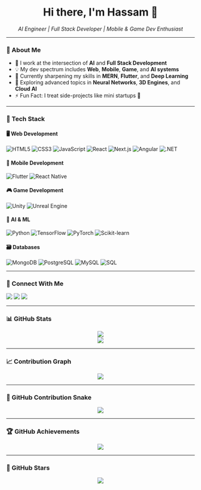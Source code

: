 <h1 align="center">Hi there, I'm Hassam 👋</h1>

<p align="center">
  <em>AI Engineer | Full Stack Developer | Mobile & Game Dev Enthusiast</em>
</p>

---

### 🚀 About Me

- 🔭 I work at the intersection of **AI** and **Full Stack Development**
- 💡 My dev spectrum includes **Web**, **Mobile**, **Game**, and **AI systems**
- 🌱 Currently sharpening my skills in **MERN**, **Flutter**, and **Deep Learning**
- 🧠 Exploring advanced topics in **Neural Networks**, **3D Engines**, and **Cloud AI**
- ⚡ Fun Fact: I treat side-projects like mini startups 🚀

---

### 🧰 Tech Stack

#### 🖥️ Web Development
![HTML5](https://img.shields.io/badge/HTML-E34F26?style=flat&logo=html5&logoColor=white)
![CSS3](https://img.shields.io/badge/CSS-1572B6?style=flat&logo=css3)
![JavaScript](https://img.shields.io/badge/JavaScript-F7DF1E?style=flat&logo=javascript&logoColor=black)
![React](https://img.shields.io/badge/React-61DAFB?style=flat&logo=react)
![Next.js](https://img.shields.io/badge/Next.js-000000?style=flat&logo=nextdotjs)
![Angular](https://img.shields.io/badge/Angular-DD0031?style=flat&logo=angular&logoColor=white)
![.NET](https://img.shields.io/badge/.NET-512BD4?style=flat&logo=dotnet)

#### 📱 Mobile Development
![Flutter](https://img.shields.io/badge/Flutter-02569B?style=flat&logo=flutter&logoColor=white)
![React Native](https://img.shields.io/badge/React_Native-20232A?style=flat&logo=react&logoColor=61DAFB)

#### 🎮 Game Development
![Unity](https://img.shields.io/badge/Unity-100000?style=flat&logo=unity&logoColor=white)
![Unreal Engine](https://img.shields.io/badge/Unreal-313131?style=flat&logo=unrealengine)

#### 🧠 AI & ML
![Python](https://img.shields.io/badge/Python-3776AB?style=flat&logo=python&logoColor=white)
![TensorFlow](https://img.shields.io/badge/TensorFlow-FF6F00?style=flat&logo=tensorflow)
![PyTorch](https://img.shields.io/badge/PyTorch-EE4C2C?style=flat&logo=pytorch)
![Scikit-learn](https://img.shields.io/badge/Scikit--learn-F7931E?style=flat&logo=scikitlearn&logoColor=white)

#### 🗃️ Databases
![MongoDB](https://img.shields.io/badge/MongoDB-47A248?style=flat&logo=mongodb&logoColor=white)
![PostgreSQL](https://img.shields.io/badge/PostgreSQL-336791?style=flat&logo=postgresql&logoColor=white)
![MySQL](https://img.shields.io/badge/MySQL-4479A1?style=flat&logo=mysql&logoColor=white)
![SQL](https://img.shields.io/badge/SQL-005C84?style=flat&logo=sqlite&logoColor=white)

---

### 🔗 Connect With Me

<p>
  <a href="mailto:your.email@example.com"><img src="https://img.shields.io/badge/Gmail-D14836?style=flat&logo=gmail&logoColor=white" /></a>
  <a href="https://linkedin.com/in/yourlinkedin"><img src="https://img.shields.io/badge/LinkedIn-0077B5?style=flat&logo=linkedin&logoColor=white" /></a>
  <a href="https://twitter.com/yourhandle"><img src="https://img.shields.io/badge/Twitter-1DA1F2?style=flat&logo=twitter&logoColor=white" /></a>
</p>

---

### 📊 GitHub Stats

<p align="center">
  <img src="https://github-readme-stats.vercel.app/api?username=yourusername&show_icons=true&theme=tokyonight" />
  <br />
  <img src="https://github-readme-streak-stats.herokuapp.com?user=yourusername&theme=tokyonight" />
</p>

---

### 📈 Contribution Graph

<p align="center">
  <img src="https://github-readme-activity-graph.cyclic.app/graph?username=yourusername&theme=react-dark" />
</p>

---

### 🐍 GitHub Contribution Snake

<p align="center">
  <img src="https://github.com/yourusername/yourusername/raw/output/github-contribution-grid-snake.svg" />
</p>

---

### 🏆 GitHub Achievements

<p align="center">
  <img src="https://github-profile-trophy.vercel.app/?username=yourusername&theme=radical" />
</p>

---

### 🌟 GitHub Stars

<p align="center">
  <img src="https://img.shields.io/github/stars/yourusername?style=social" />
</p>
